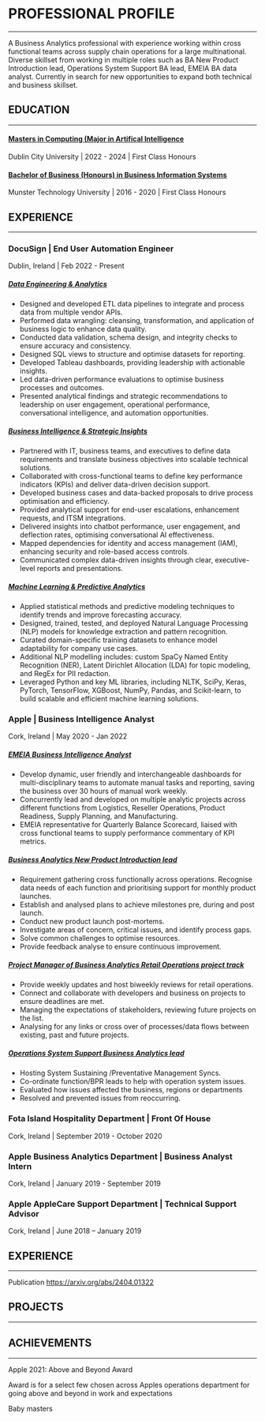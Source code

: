 # PROFESSIONAL PROFILE
______________________________________

A Business Analytics professional with experience working within cross functional teams across supply chain operations for a large multinational. Diverse skillset from working in multiple roles such as BA New Product Introduction lead, Operations System Support BA lead, EMEIA BA data analyst. Currently in search for new opportunities to expand both technical and business skillset.

## EDUCATION
_____________________

#### <ins> Masters in Computing (Major in Artifical Intelligence</ins>
Dublin City University   |   2022 - 2024   |   First Class Honours  

#### <ins> Bachelor of Business (Honours) in Business Information Systems </ins>
Munster Technology University   |   2016 - 2020   |   First Class Honours      
 

## EXPERIENCE
__________________ 

### DocuSign  |  End User Automation Engineer 
Dublin, Ireland | Feb 2022 - Present

##### <ins>Data Engineering & Analytics</ins>
* Designed and developed ETL data pipelines to integrate and process data from multiple vendor APIs.
* Performed data wrangling: cleansing, transformation, and application of business logic to enhance data quality.
* Conducted data validation, schema design, and integrity checks to ensure accuracy and consistency.
* Designed SQL views to structure and optimise datasets for reporting.
* Developed Tableau dashboards, providing leadership with actionable insights.
* Led data-driven performance evaluations to optimise business processes and outcomes.
* Presented analytical findings and strategic recommendations to leadership on user engagement, operational performance, conversational intelligence, and automation opportunities.
 
##### <ins>Business Intelligence & Strategic Insights</ins>

* Partnered with IT, business teams, and executives to define data requirements and translate business objectives into scalable technical solutions.
* Collaborated with cross-functional teams to define key performance indicators (KPIs) and deliver data-driven decision support.
* Developed business cases and data-backed proposals to drive process optimisation and efficiency.
* Provided analytical support for end-user escalations, enhancement requests, and ITSM integrations.
* Delivered insights into chatbot performance, user engagement, and deflection rates, optimising conversational AI effectiveness.
* Mapped dependencies for identity and access management (IAM), enhancing security and role-based access controls.
* Communicated complex data-driven insights through clear, executive-level reports and presentations. 

##### <ins>Machine Learning & Predictive Analytics</ins>

* Applied statistical methods and predictive modeling techniques to identify trends and improve forecasting accuracy.
* Designed, trained, tested, and deployed Natural Language Processing (NLP) models for knowledge extraction and pattern recognition.
* Curated domain-specific training datasets to enhance model adaptability for company use cases.
* Additional NLP modelling includes: custom SpaCy Named Entity Recognition (NER), Latent Dirichlet Allocation (LDA) for topic modeling, and RegEx for PII redaction.
* Leveraged Python and key ML libraries, including NLTK, SciPy, Keras, PyTorch, TensorFlow, XGBoost, NumPy, Pandas, and Scikit-learn, to build scalable and efficient machine learning solutions.

### Apple | Business Intelligence Analyst
Cork, Ireland | May 2020 - Jan 2022

##### <ins>EMEIA Business Intelligence Analyst</ins>

* Develop dynamic, user friendly and interchangeable dashboards for multi-disciplinary teams to automate manual tasks and reporting, saving the business over 30 hours of manual work weekly.
* Concurrently lead and developed on multiple analytic projects across different functions from Logistics, Reseller Operations, Product Readiness, Supply Planning, and Manufacturing. 
* EMEIA representative for Quarterly Balance Scorecard, liaised with cross functional teams to supply performance commentary of KPI metrics.

##### <ins>Business Analytics New Product Introduction lead</ins>
* Requirement gathering cross functionally across operations. Recognise data needs of each function and prioritising support for monthly product launches.
* Establish and analysed plans to achieve milestones pre, during and post launch.
* Conduct new product launch post-mortems. 
* Investigate areas of concern, critical issues, and identify process gaps. 
* Solve common challenges to optimise resources.
* Provide feedback analyse to ensure continuous improvement. 

##### <ins>Project Manager of Business Analytics Retail Operations project track</ins>
* Provide weekly updates and host biweekly reviews for retail operations.
* Connect and collaborate with developers and business on projects to ensure deadlines are met.
* Managing the expectations of stakeholders, reviewing future projects on the list.
* Analysing for any links or cross over of processes/data flows between existing, past and future projects.    

##### <ins>Operations System Support Business Analytics lead</ins>

* Hosting System Sustaining /Preventative Management Syncs.
* Co-ordinate function/BPR leads to help with operation system issues.
* Evaluated how issues affected the business, regions or departments
* Resolved and prevented issues from reoccurring.

### Fota Island  Hospitality Department | Front Of House                    
Cork, Ireland |  September 2019 - October 2020

### Apple  Business Analytics Department | Business Analyst Intern            
Cork, Ireland | January 2019 - September 2019

### Apple  AppleCare Support Department | Technical Support Advisor    
Cork, Ireland |  June 2018 – January 2019


## EXPERIENCE
__________________ 
Publication
https://arxiv.org/abs/2404.01322


## PROJECTS
__________________ 




## ACHIEVEMENTS
____________________

Apple 2021:
Above and Beyond Award

Award is for a select few chosen across Apples operations department for going above and beyond in work and expectations

Baby masters


